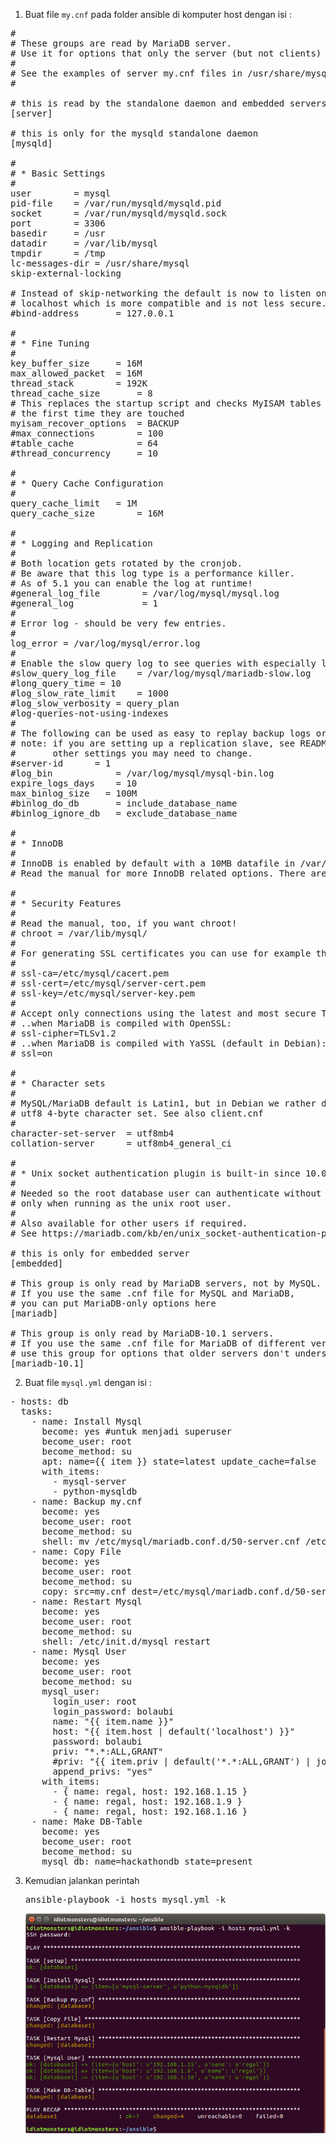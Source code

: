 1. Buat file `my.cnf` pada folder ansible di komputer host dengan isi :

<pre>#
# These groups are read by MariaDB server.
# Use it for options that only the server (but not clients) should see
#
# See the examples of server my.cnf files in /usr/share/mysql/
#

# this is read by the standalone daemon and embedded servers
[server]

# this is only for the mysqld standalone daemon
[mysqld]

#
# * Basic Settings
#
user		= mysql
pid-file	= /var/run/mysqld/mysqld.pid
socket		= /var/run/mysqld/mysqld.sock
port		= 3306
basedir		= /usr
datadir		= /var/lib/mysql
tmpdir		= /tmp
lc-messages-dir	= /usr/share/mysql
skip-external-locking

# Instead of skip-networking the default is now to listen only on
# localhost which is more compatible and is not less secure.
#bind-address		= 127.0.0.1

#
# * Fine Tuning
#
key_buffer_size		= 16M
max_allowed_packet	= 16M
thread_stack		= 192K
thread_cache_size       = 8
# This replaces the startup script and checks MyISAM tables if needed
# the first time they are touched
myisam_recover_options  = BACKUP
#max_connections        = 100
#table_cache            = 64
#thread_concurrency     = 10

#
# * Query Cache Configuration
#
query_cache_limit	= 1M
query_cache_size        = 16M

#
# * Logging and Replication
#
# Both location gets rotated by the cronjob.
# Be aware that this log type is a performance killer.
# As of 5.1 you can enable the log at runtime!
#general_log_file        = /var/log/mysql/mysql.log
#general_log             = 1
#
# Error log - should be very few entries.
#
log_error = /var/log/mysql/error.log
#
# Enable the slow query log to see queries with especially long duration
#slow_query_log_file	= /var/log/mysql/mariadb-slow.log
#long_query_time = 10
#log_slow_rate_limit	= 1000
#log_slow_verbosity	= query_plan
#log-queries-not-using-indexes
#
# The following can be used as easy to replay backup logs or for replication.
# note: if you are setting up a replication slave, see README.Debian about
#       other settings you may need to change.
#server-id		= 1
#log_bin			= /var/log/mysql/mysql-bin.log
expire_logs_days	= 10
max_binlog_size   = 100M
#binlog_do_db		= include_database_name
#binlog_ignore_db	= exclude_database_name

#
# * InnoDB
#
# InnoDB is enabled by default with a 10MB datafile in /var/lib/mysql/.
# Read the manual for more InnoDB related options. There are many!

#
# * Security Features
#
# Read the manual, too, if you want chroot!
# chroot = /var/lib/mysql/
#
# For generating SSL certificates you can use for example the GUI tool "tinyca".
#
# ssl-ca=/etc/mysql/cacert.pem
# ssl-cert=/etc/mysql/server-cert.pem
# ssl-key=/etc/mysql/server-key.pem
#
# Accept only connections using the latest and most secure TLS protocol version.
# ..when MariaDB is compiled with OpenSSL:
# ssl-cipher=TLSv1.2
# ..when MariaDB is compiled with YaSSL (default in Debian):
# ssl=on

#
# * Character sets
#
# MySQL/MariaDB default is Latin1, but in Debian we rather default to the full
# utf8 4-byte character set. See also client.cnf
#
character-set-server  = utf8mb4
collation-server      = utf8mb4_general_ci

#
# * Unix socket authentication plugin is built-in since 10.0.22-6
#
# Needed so the root database user can authenticate without a password but
# only when running as the unix root user.
#
# Also available for other users if required.
# See https://mariadb.com/kb/en/unix_socket-authentication-plugin/

# this is only for embedded server
[embedded]

# This group is only read by MariaDB servers, not by MySQL.
# If you use the same .cnf file for MySQL and MariaDB,
# you can put MariaDB-only options here
[mariadb]

# This group is only read by MariaDB-10.1 servers.
# If you use the same .cnf file for MariaDB of different versions,
# use this group for options that older servers don't understand
[mariadb-10.1]</pre>

2. Buat file `mysql.yml` dengan isi :

<pre>- hosts: db
  tasks:
    - name: Install Mysql
      become: yes #untuk menjadi superuser
      become_user: root
      become_method: su
      apt: name={{ item }} state=latest update_cache=false
      with_items:
        - mysql-server
        - python-mysqldb
    - name: Backup my.cnf
      become: yes
      become_user: root
      become_method: su
      shell: mv /etc/mysql/mariadb.conf.d/50-server.cnf /etc/mysql/mariadb.conf.d/50-server.cnf.bak
    - name: Copy File
      become: yes
      become_user: root
      become_method: su
      copy: src=my.cnf dest=/etc/mysql/mariadb.conf.d/50-server.cnf
    - name: Restart Mysql
      become: yes
      become_user: root
      become_method: su
      shell: /etc/init.d/mysql restart
    - name: Mysql User
      become: yes
      become_user: root
      become_method: su
      mysql_user:
        login_user: root
        login_password: bolaubi
        name: "{{ item.name }}"
        host: "{{ item.host | default('localhost') }}"
        password: bolaubi
        priv: "*.*:ALL,GRANT"
        #priv: "{{ item.priv | default('*.*:ALL,GRANT') | join('/') }}"
        append_privs: "yes"
      with_items:
        - { name: regal, host: 192.168.1.15 }
        - { name: regal, host: 192.168.1.9 }
        - { name: regal, host: 192.168.1.16 }
    - name: Make DB-Table
      become: yes
      become_user: root
      become_method: su
      mysql_db: name=hackathondb state=present</pre>
      
3. Kemudian jalankan perintah

   <pre>ansible-playbook -i hosts mysql.yml -k</pre>
   
   <img src="https://github.com/rahajengdwi/CLoud2018/blob/master/Ansible/img/mysql.png">
